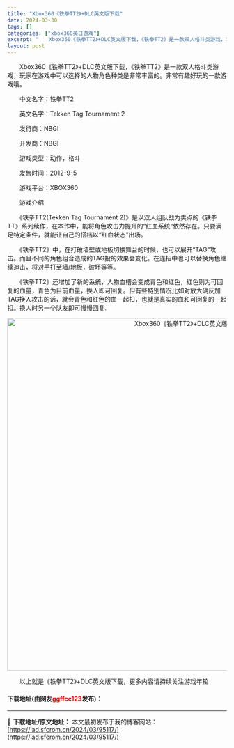 ```yaml
---
title: "Xbox360《铁拳TT2》+DLC英文版下载"
date: 2024-03-30
tags: []
categories: ["xbox360英日游戏"]
excerpt: "　　Xbox360《铁拳TT2》+DLC英文版下载，《铁拳TT2》是一款双人格斗类游戏，玩家在游戏中可以选择的人物角色种类是非常丰富的。非常有趣好玩的一款游戏哦。 　　中文名字：铁拳TT2 　　英文名字：Tekken Tag Tournament 2 　　发行商：NBGI 　　开发商：NBGI 　　&hellip;"
layout: post
---
```


 <p>　　Xbox360《铁拳TT2》+DLC英文版下载，《铁拳TT2》是一款双人格斗类游戏，玩家在游戏中可以选择的人物角色种类是非常丰富的。非常有趣好玩的一款游戏哦。</p> <p>　　中文名字：铁拳TT2</p> <p>　　英文名字：Tekken Tag Tournament 2</p> <p>　　发行商：NBGI</p> <p>　　开发商：NBGI</p> <p>　　游戏类型：动作，格斗</p> <p>　　发售时间：2012-9-5</p> <p>　　游戏平台：XBOX360</p> <p>　　游戏介绍</p> <p>　　《铁拳TT2(Tekken Tag Tournament 2)》是以双人组队战为卖点的《铁拳TT》系列续作，在本作中，能将角色攻击力提升的&ldquo;红血系统&rdquo;依然存在。只要满足特定条件，就能让自己的搭档以&ldquo;红血状态&rdquo;出场。</p> <p>　　《铁拳TT2》中，在打破墙壁或地板切换舞台的时候，也可以展开&ldquo;TAG&rdquo;攻击。而且不同的角色组合造成的TAG投的效果会变化。在连招中也可以替换角色继续追击，将对手打至墙/地板，破坏等等。</p> <p>　　《铁拳TT2》还增加了新的系统，人物血槽会变成青色和红色，红色则为可回复的血量，青色为目前血量，换人即可回复。但有些特别情况比如对放大确反加TAG换人攻击的话，就会青色和红色的血一起扣，也就是真实的血和可回复的一起扣。换人时另一个队友即可慢慢回复.</p> <p align="center"><img align="" border="0" src="https://lad.sfcrom.cn/wp-content/uploads/2024/03/20240330_6607d4b66d293.jpg" width="810" alt="Xbox360《铁拳TT2》+DLC英文版下载" /></p> <p>　　以上就是《铁拳TT2》+DLC英文版下载，更多内容请持续关注游戏年轮</p> <p><h4>下载地址(由网友<font color="red">ggffcc123</font>发布)：</h4></p> 

---
📖 **下载地址/原文地址：** 本文最初发布于我的博客网站：[https://lad.sfcrom.cn/2024/03/95117/](https://lad.sfcrom.cn/2024/03/95117/)
